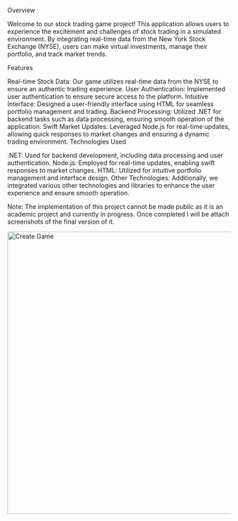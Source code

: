 Overview


Welcome to our stock trading game project! This application allows users to experience the excitement and challenges of stock trading in a simulated environment. By integrating real-time data from the New York Stock Exchange (NYSE), users can make virtual investments, manage their portfolio, and track market trends.

Features

Real-time Stock Data: Our game utilizes real-time data from the NYSE to ensure an authentic trading experience.
User Authentication: Implemented user authentication to ensure secure access to the platform.
Intuitive Interface: Designed a user-friendly interface using HTML for seamless portfolio management and trading.
Backend Processing: Utilized .NET for backend tasks such as data processing, ensuring smooth operation of the application.
Swift Market Updates: Leveraged Node.js for real-time updates, allowing quick responses to market changes and ensuring a dynamic trading environment.
Technologies Used

.NET: Used for backend development, including data processing and user authentication.
Node.js: Employed for real-time updates, enabling swift responses to market changes.
HTML: Utilized for intuitive portfolio management and interface design.
Other Technologies: Additionally, we integrated various other technologies and libraries to enhance the user experience and ensure smooth operation.

Note:
The implementation of this project cannot be made public as it is an academic project and currently in progress. Once completed I will be attach screenshots of the final version of it.


<img width="638" alt="Create Game" src="https://github.com/BilalNaseer7773/Stock-Trading-Game/assets/90666694/5d2f0c06-1a26-46d5-b5a9-c2ce59a00a1e">


